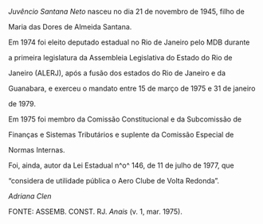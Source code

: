 

*Juvêncio Santana Neto* nasceu no dia 21 de novembro de 1945, filho de

Maria das Dores de Almeida Santana.



Em 1974 foi eleito deputado estadual no Rio de Janeiro pelo MDB durante

a primeira legislatura da Assembleia Legislativa do Estado do Rio de

Janeiro (ALERJ), após a fusão dos estados do Rio de Janeiro e da

Guanabara, e exerceu o mandato entre 15 de março de 1975 e 31 de janeiro

de 1979.



Em 1975 foi membro da Comissão Constitucional e da Subcomissão de

Finanças e Sistemas Tributários e suplente da Comissão Especial de

Normas Internas.



Foi, ainda, autor da Lei Estadual n^o^ 146, de 11 de julho de 1977, que

“considera de utilidade pública o Aero Clube de Volta Redonda”.



*Adriana Clen*



FONTE: ASSEMB. CONST. RJ. *Anais* (v. 1, mar. 1975).


